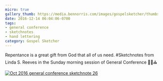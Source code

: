 ```yaml
---
micro: true
gallery_thumb: https://media.bennorris.com/images/gospelsketcher/thumbs/oct-16-4-reeves.jpg
date: 2016-12-14 06:04:06-0700
tags:
- general conference
- sketchnotes
- hand lettering
category: Gospel Sketcher
---
```


Repentance is a great gift from God that all of us need.
#Sketchnotes from Linda S. Reeves in the Sunday morning session of General Conference ✍🏼⛪️

[![Oct 2016 general conference sketchnote 26](https://media.bennorris.com/images/gospelsketcher/general-conference/oct-2016/oct-16-4-reeves.jpg)](https://media.bennorris.com/images/gospelsketcher/general-conference/oct-2016/oct-16-4-reeves.jpg)
